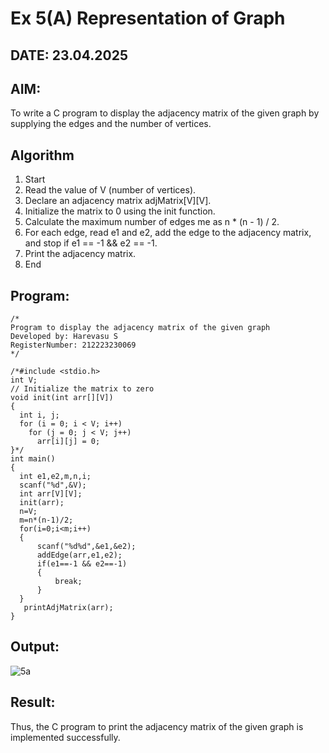 # Ex 5(A) Representation of Graph
## DATE: 23.04.2025
## AIM:
To write a C program to display the adjacency matrix of the given graph by supplying the edges and the number of vertices.

## Algorithm
1. Start
2. Read the value of V (number of vertices).
3. Declare an adjacency matrix adjMatrix[V][V].
4. Initialize the matrix to 0 using the init function.
5. Calculate the maximum number of edges me as n * (n - 1) / 2.
6. For each edge, read e1 and e2, add the edge to the adjacency matrix, and stop if e1 == -1 && e2 == -1.
7. Print the adjacency matrix.
8. End  

## Program:
```
/*
Program to display the adjacency matrix of the given graph
Developed by: Harevasu S
RegisterNumber: 212223230069
*/

/*#include <stdio.h>
int V;
// Initialize the matrix to zero
void init(int arr[][V]) 
{
  int i, j;
  for (i = 0; i < V; i++)
    for (j = 0; j < V; j++)
      arr[i][j] = 0;
}*/
int main()
{ 
  int e1,e2,m,n,i;
  scanf("%d",&V);
  int arr[V][V];
  init(arr);
  n=V;
  m=n*(n-1)/2;
  for(i=0;i<m;i++)
  {
      scanf("%d%d",&e1,&e2);
      addEdge(arr,e1,e2);
      if(e1==-1 && e2==-1)
      {
          break;
      }
  }
   printAdjMatrix(arr);
}
```

## Output:
![5a](https://github.com/user-attachments/assets/0455bfe8-882b-46b0-8952-cfd75ab827cd)

## Result:
Thus, the C program to print the adjacency matrix of the given graph is implemented successfully.
